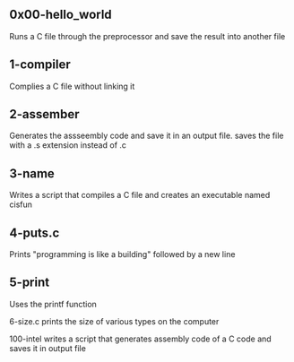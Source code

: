 ## 0x00-hello_world

Runs a C file through the preprocessor and save the result into another file

## 1-compiler 
Complies a C file without linking it

## 2-assember

Generates the assseembly code and save it in an output file. saves the file with a .s extension instead of .c

## 3-name

Writes a script that compiles a C file and creates an executable named cisfun

## 4-puts.c 

Prints "programming is like a building" followed by a new line

## 5-print 

Uses the printf function

6-size.c prints the size of various types on the computer

100-intel writes a script that generates assembly code of a C code and saves it in output file
